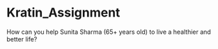 # Kratin_Assignment
How can you help Sunita Sharma (65+ years old) to live a healthier and better life?

